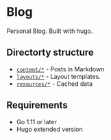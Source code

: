 # Blog

Personal Blog. Built with hugo.

## Directorty structure

- [`content/*`](/content) - Posts in Markdown
- [`layouts/*`](/layouts) - Layout templates.
- [`resources/*`](/resources/) - Cached data

## Requirements

- Go 1.11 or later
- Hugo extended version
